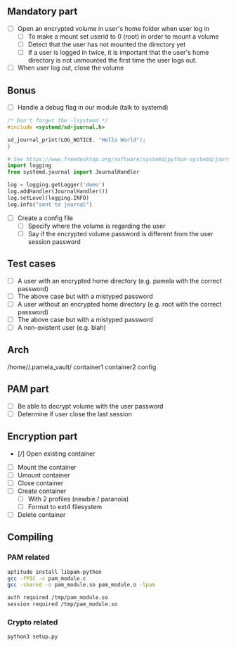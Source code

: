 ## Mandatory part

- [ ] Open an encrypted volume in user's home folder when user log in
	- [ ] To make a mount set userid to 0 (root) in order to mount a volume
	- [ ] Detect that the user has not mounted the directory yet
	- [ ] If a user is logged in twice, it is important that the user's home directory is not unmounted the first time the user logs out.
- [ ] When user log out, close the volume

## Bonus

- [ ] Handle a debug flag in our module (talk to systemd)
```c
/* Don't forget the -lsystemd */
#include <systemd/sd-journal.h>

sd_journal_print(LOG_NOTICE, "Hello World");
}
```

```python
# See https://www.freedesktop.org/software/systemd/python-systemd/journal.html
import logging
from systemd.journal import JournalHandler

log = logging.getLogger('demo')
log.addHandler(JournalHandler())
log.setLevel(logging.INFO)
log.info("sent to journal")
```

- [ ] Create a config file
	- [ ] Specify where the volume is regarding the user
	- [ ] Say if the encrypted volume password is different from the user session password

## Test cases

- [ ] A user with an encrypted home directory (e.g. pamela with the correct password)
- [ ] The above case but with a mistyped password
- [ ] A user without an encrypted home directory (e.g. root with the correct password)
- [ ] The above case but with a mistyped password
- [ ] A non-existent user (e.g. blah)

## Arch

/home/<user>/.pamela_vault/
	container1
	container2
	config

## PAM part

- [ ] Be able to decrypt volume with the user password
- [ ] Determine if user close the last session

## Encryption part

- [/] Open existing container
- [ ] Mount the container
- [ ] Umount container
- [ ] Close container
- [ ] Create container
	- [ ] With 2 profiles (newbie / paranoia)
	- [ ] Format to ext4 filesystem
- [ ] Delete container

## Compiling

### PAM related

```bash
aptitude install libpam-python
gcc -fPIC -c pam_module.c
gcc -shared -o pam_module.so pam_module.o -lpam

auth required /tmp/pam_module.so
session required /tmp/pam_module.so
```

### Crypto related
```bash
python3 setup.py
```
